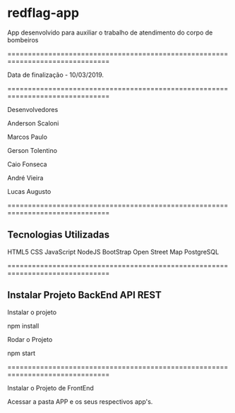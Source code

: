 # redflag-app
App desenvolvido para auxiliar o trabalho de atendimento do corpo de bombeiros

===============================================================================

Data de finalização - 10/03/2019.

===============================================================================

Desenvolvedores 


Anderson Scaloni

Marcos Paulo

Gerson Tolentino

Caio Fonseca

André Vieira

Lucas Augusto

===============================================================================

## Tecnologias Utilizadas ##

HTML5 
CSS
JavaScript
NodeJS
BootStrap
Open Street Map
PostgreSQL

===============================================================================

## Instalar Projeto BackEnd API REST ##

Instalar o projeto 

npm install

Rodar o Projeto

npm start

===============================================================================

Instalar o Projeto de FrontEnd

Acessar a pasta APP e os seus respectivos app's.